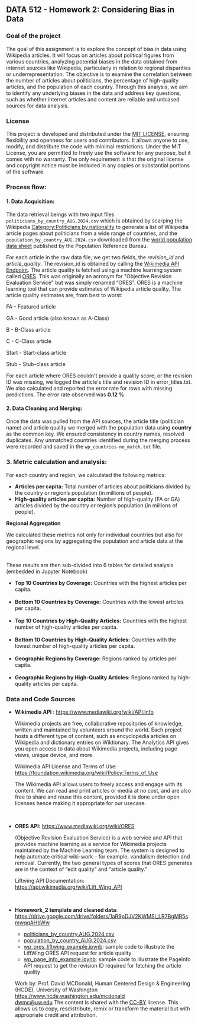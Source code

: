 ## DATA 512 -  Homework 2: Considering Bias in Data

### Goal of the project
The goal of this assignment is to explore the concept of bias in data using Wikipedia articles. It will focus on articles about political figures from various countries, analyzing potential biases in the data obtained from internet sources like Wikipedia, particularly in relation to regional disparities or underrepresentation. The objective is to examine the correlation between the number of articles about politicians, the percentage of high-quality articles, and the population of each country. Through this analysis, we aim to identify any underlying biases in the data and address key questions, such as whether internet articles and content are reliable and unbiased sources for data analysis.

### License
This project is developed and distributed under the [MIT LICENSE](https://opensource.org/licenses/MIT), ensuring flexibility and openness for users and contributors. It allows anyone to use, modify, and distribute the code with minimal restrictions.
Under the MIT License, you are permitted to freely use the software for any purpose, but it comes with no warranty. The only requirement is that the original license and copyright notice must be included in any copies or substantial portions of the software.

### Process flow:
#### 1. Data Acquisition:
The data retrieval beings with two input files `politicians_by_country_AUG.2024.csv` which is obtained by scarping the Wikipedia [Category:Politicians by nationality](https://en.wikipedia.org/wiki/Category:Politicians_by_nationality)  to generate a list of Wikipedia article pages about politicians from a wide range of countries, and the `population_by_country_AUG.2024.csv` downloaded from the [world population data sheet](https://www.prb.org/international/indicator/population/table/) published by the Population Reference Bureau.

For each article in the raw data file, we get two fields, the *revision_id* and *article_quality*. The revision_id is obtained by calling the [Wikimedia API Endpoint](https://en.wikipedia.org/w/api.php). The article quality is fetched using a machine learning system called [ORES](https://www.mediawiki.org/wiki/ORES). This was originally an acronym for "Objective Revision Evaluation Service" but was simply renamed “ORES”. ORES is a machine learning tool that can provide estimates of Wikipedia article quality. The article quality estimates are, from best to worst:

FA - Featured article

GA - Good article (also known as A-Class)

B - B-Class article

C - C-Class article

Start - Start-class article

Stub - Stub-class article

For each article where ORES couldn't provide a quality score, or the revision ID was missing, we logged the article's title and revision ID in error_titles.txt. We also calculated and reported the error rate for rows with missing predictions. The error rate observed was **0.12 %**


#### 2. Data Cleaning and Merging:
Once the data was pulled from the API sources, the article title (politician name) and article quality we merged with the population data using **country** as the common key. We ensured consistency in country names, resolved duplicates. Any unmatched countries identified during the merging process were recorded and saved in the `wp_countries-no_match.txt` file.

### 3. Metric calculation and analysis:

For each country and region, we calculated the following metrics:

- **Articles per capita:** Total number of articles about politicians divided by the country or region’s population (in millions of people).
- **High-quality articles per capita:** Number of high-quality (FA or GA) articles divided by the country or region’s population (in millions of people).

**Regional Aggregation**

We calculated these metrics not only for individual countries but also for geographic regions by aggregating the population and article data at the regional level.
<br>
<br>

These results are then sub-divided into 6 tables for detailed analysis (embedded in Jupyter Notebook)

- **Top 10 Countries by Coverage:** Countries with the highest articles per capita. <br><br>
- **Bottom 10 Countries by Coverage:** Countries with the lowest articles per capita.<br><br>
- **Top 10 Countries by High-Quality Articles:** Countries with the highest number of high-quality articles per capita.<br><br>
- **Bottom 10 Countries by High-Quality Articles:** Countries with the lowest number of high-quality articles per capita.<br><br>
- **Geographic Regions by Coverage:** Regions ranked by articles per capita.<br><br>
- **Geographic Regions by High-Quality Articles:** Regions ranked by high-quality articles per capita.


### Data and Code Sources
 - **Wikimedia API** : https://www.mediawiki.org/wiki/API:Info
 
    Wikimedia projects are free, collaborative repositories of knowledge, written and maintained by volunteers around the world. Each project hosts a different type of content, such as encyclopedia articles on Wikipedia and dictionary entries on Wiktionary. The Analytics API gives you open access to data about Wikimedia projects, including page views, unique device, and more.

    Wikimedia API License and Terms of Use: https://foundation.wikimedia.org/wiki/Policy:Terms_of_Use
    
    The Wikimedia API allows users to freely access and engage with its content. We can read and print articles or media at no cost, and are also free to share and reuse this content, provided it is done under open licenses hence making it appropriate for our usecase.

<br>

- **ORES API:** https://www.mediawiki.org/wiki/ORES

    (Objective Revision Evaluation Service) is a web service and API that provides machine learning as a service for Wikimedia projects maintained by the Machine Learning team. The system is designed to help automate critical wiki-work – for example, vandalism detection and removal. Currently, the two general types of scores that ORES generates are in the context of “edit quality” and “article quality.”

    Liftwing API Documentation: https://api.wikimedia.org/wiki/Lift_Wing_API

<br>

- **Homework_2 template and cleaned data**: https://drive.google.com/drive/folders/1aR9pDJV2KWMSl_LR7BgMR5smwqqAHbWw

    - [politicians_by_country.AUG.2024.csv](https://drive.google.com/file/d/1UZ9QUYQ1R2T3Nzau85ToSNkvEzXwLUtf/view?usp=sharing)
    - [population_by_country_AUG.2024.csv](https://drive.google.com/file/d/1PlBRdx1t2eSCymXmOqtWXFJPiMn_gTQS/view?usp=sharing)
    - [wp_ores_liftwing_example.ipynb](https://drive.google.com/file/d/1GN1ULxKombHRzVsNKzj7tBhnBrSWUWXc/view?usp=drive_link):
        sample code to illustrate the LiftWing ORES API request for article quality
    - [wp_page_info_example.ipynb](https://drive.google.com/file/d/1iGH_pOMlspeCwDzKCPRlQdq73iS16R6k/view):
        sample code to illustrate the PageInfo API request to get the revision ID required for fetching the article quality

    Work by: Prof. David MCDonald, Human Centered Design & Engineering (HCDE), University of Washington
    <br>
    https://www.hcde.washington.edu/mcdonald
    <br>
    dwmc@uw.edu
    The content is shared with the [CC-BY](https://creativecommons.org/licenses/by/4.0/) license. This allows us to copy, resdistribute, remix or transform the material but with appropriate credit and attribution.